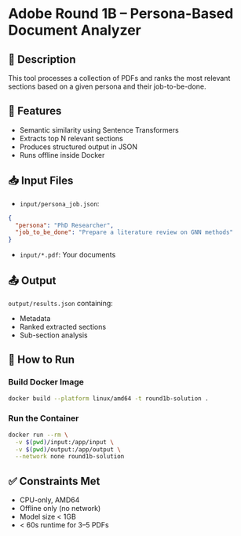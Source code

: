 # Adobe Round 1B – Persona-Based Document Analyzer

## 🚀 Description
This tool processes a collection of PDFs and ranks the most relevant sections based on a given persona and their job-to-be-done.

## 🔢 Features
- Semantic similarity using Sentence Transformers
- Extracts top N relevant sections
- Produces structured output in JSON
- Runs offline inside Docker

## 📥 Input Files
- `input/persona_job.json`:
```json
{
  "persona": "PhD Researcher",
  "job_to_be_done": "Prepare a literature review on GNN methods"
}
```
- `input/*.pdf`: Your documents

## 📤 Output
`output/results.json` containing:
- Metadata
- Ranked extracted sections
- Sub-section analysis

## 🐳 How to Run

### Build Docker Image
```bash
docker build --platform linux/amd64 -t round1b-solution .
```

### Run the Container
```bash
docker run --rm \
  -v $(pwd)/input:/app/input \
  -v $(pwd)/output:/app/output \
  --network none round1b-solution
```

## ✅ Constraints Met
- CPU-only, AMD64
- Offline only (no network)
- Model size < 1GB
- < 60s runtime for 3–5 PDFs
